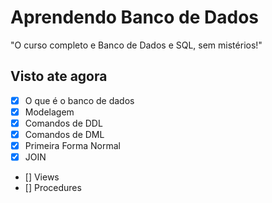 # Aprendendo Banco de Dados
 "O curso completo e Banco de Dados e SQL, sem mistérios!"


## Visto ate agora
- [X] O que é o banco de dados
- [X] Modelagem
- [X] Comandos de DDL
- [X] Comandos de DML
- [X] Primeira Forma Normal
- [x] JOIN
- [] Views
- [] Procedures